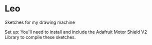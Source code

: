 # Leo
Sketches for my drawing machine

Set up:
You'll need to install and include the Adafruit Motor Shield V2 Library to compile these sketches.
